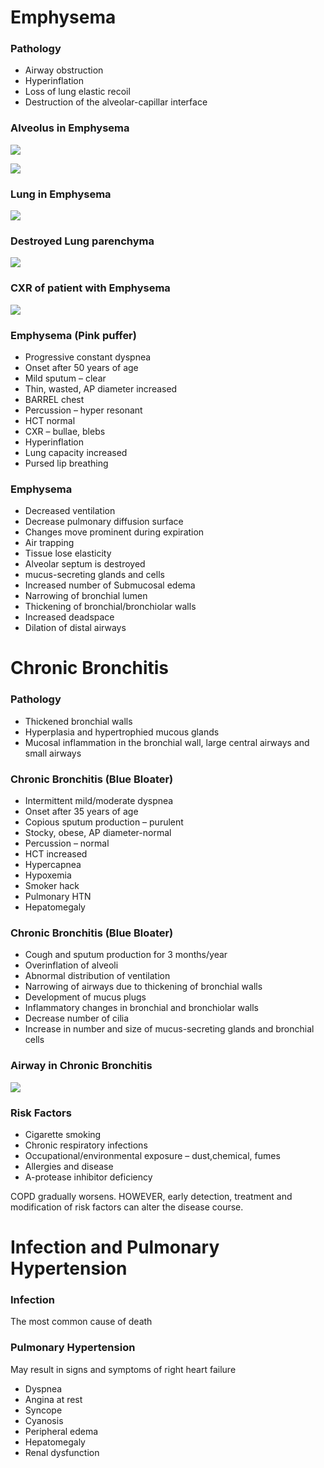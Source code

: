 # Emphysema 

### Pathology
* Airway obstruction
* Hyperinflation
* Loss of lung elastic recoil
* Destruction of the alveolar-capillar interface

### Alveolus in Emphysema

![](assets/alveolus_in_emphysema1.png)

![](assets/alveolus_in_emphysema2.png)

### Lung in Emphysema

![](assets/lung_in_emphysema.png)

### Destroyed Lung parenchyma

![](assets/destroyed_lung_parenchyma.png)

### CXR of patient with Emphysema

![](assets/CXR.png)

### Emphysema (Pink puffer)
* Progressive constant dyspnea
* Onset after 50 years of age
* Mild sputum – clear
* Thin, wasted, AP diameter increased
* BARREL chest
* Percussion – hyper resonant
* HCT normal
* CXR – bullae, blebs
* Hyperinflation
* Lung capacity increased
* Pursed lip breathing

### Emphysema
* Decreased ventilation
* Decrease pulmonary diffusion surface
* Changes move prominent during expiration
* Air trapping
* Tissue lose elasticity
* Alveolar septum is destroyed
* mucus-secreting glands and cells
* Increased number of Submucosal edema
* Narrowing of bronchial lumen
* Thickening of bronchial/bronchiolar walls
* Increased deadspace
* Dilation of distal airways

# Chronic Bronchitis 

### Pathology 
* Thickened bronchial walls
* Hyperplasia and hypertrophied mucous glands
* Mucosal inflammation in the bronchial wall, large central airways and small airways

### Chronic Bronchitis (Blue Bloater)
* Intermittent mild/moderate dyspnea
* Onset after 35 years of age
* Copious sputum production – purulent
* Stocky, obese, AP diameter-normal
* Percussion – normal
* HCT increased
* Hypercapnea
* Hypoxemia
* Smoker hack
* Pulmonary HTN
* Hepatomegaly

### Chronic Bronchitis (Blue Bloater)
* Cough and sputum production for 3 months/year
* Overinflation of alveoli
* Abnormal distribution of ventilation
* Narrowing of airways due to thickening of bronchial walls
* Development of mucus plugs
* Inflammatory changes in bronchial and bronchiolar walls
* Decrease number of cilia
* Increase in number and size of mucus-secreting glands and bronchial cells

### Airway in Chronic Bronchitis
![](assets/airway_in_chronic_bronchitis.png)

### Risk Factors
* Cigarette smoking
* Chronic respiratory infections
* Occupational/environmental exposure – dust,chemical, fumes
* Allergies and disease
* A-protease inhibitor deficiency

COPD gradually worsens. HOWEVER, early detection, treatment and modification of risk factors can alter the disease course.

# Infection and Pulmonary Hypertension 

### Infection
The most common cause of death 

### Pulmonary Hypertension 

May result in signs and symptoms of right heart failure 
* Dyspnea
* Angina at rest
* Syncope
* Cyanosis
* Peripheral edema
* Hepatomegaly
* Renal dysfunction
